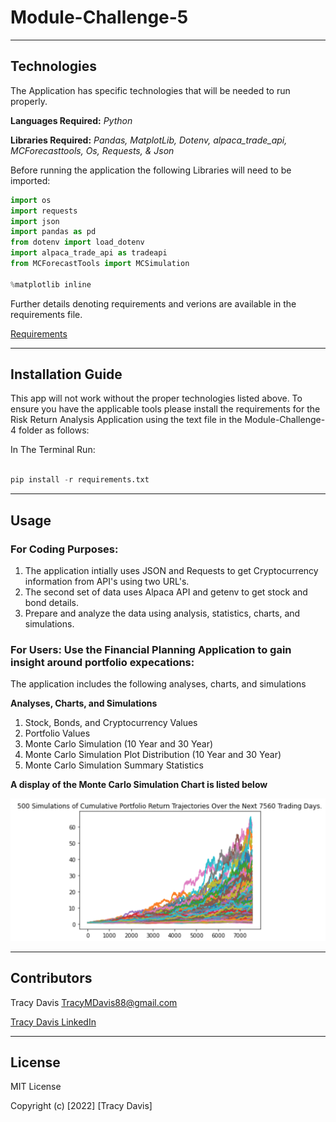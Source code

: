 # Module-Challenge-5


---

## Technologies


The Application has specific technologies that will be needed to run properly.


**Languages Required:** *Python*

**Libraries Required:** *Pandas, MatplotLib, Dotenv, alpaca_trade_api, MCForecasttools, Os, Requests, & Json*

Before running the application the following Libraries will need to be imported:

```python
import os
import requests
import json
import pandas as pd
from dotenv import load_dotenv
import alpaca_trade_api as tradeapi
from MCForecastTools import MCSimulation

%matplotlib inline
```


Further details denoting requirements and verions are available in the requirements file.            

[Requirements](./requirements.txt)


---

## Installation Guide

This app will not work without the proper technologies listed above.  To ensure you have the applicable tools please install the requirements for the Risk Return Analysis Application using the text file in the Module-Challenge-4 folder as follows:

In The Terminal Run:

```python

pip install -r requirements.txt

```


---

## Usage



### **For Coding Purposes:** 


1. The application intially uses JSON and Requests to get Cryptocurrency information from API's using two URL's.
2. The second set of data uses Alpaca API and getenv to get stock and bond details.
3. Prepare and analyze the data using analysis, statistics, charts, and simulations. 


### **For Users:** Use the Financial Planning Application to gain  insight around portfolio expecations:

The application includes the following analyses, charts, and simulations

**Analyses, Charts, and Simulations**
 
1. Stock, Bonds, and Cryptocurrency Values
2. Portfolio Values
3. Monte Carlo Simulation (10 Year and 30 Year)
4. Monte Carlo Simulation Plot Distribution (10 Year and 30 Year)
5. Monte Carlo Simulation Summary Statistics




**A display of the Monte Carlo Simulation Chart is listed below**

![MC](https://github.com/TracyMichael/Module-Challenge-5/raw/main/images/Monte_Carlo_Simulation.png)


---

## Contributors

Tracy Davis <TracyMDavis88@gmail.com>

[Tracy Davis LinkedIn](https://www.linkedin.com/in/tracy-davis-mba-ma-2940a232/)

---

## License

MIT License

Copyright (c) [2022] [Tracy Davis]



